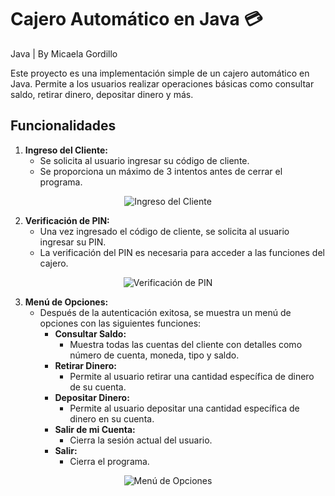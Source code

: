 # Cajero Automático en Java 💳

Java | By Micaela Gordillo

Este proyecto es una implementación simple de un cajero automático en Java. Permite a los usuarios realizar operaciones básicas como consultar saldo, retirar dinero, depositar dinero y más.

## Funcionalidades
1. **Ingreso del Cliente:**
   - Se solicita al usuario ingresar su código de cliente.
   - Se proporciona un máximo de 3 intentos antes de cerrar el programa.

<p align="center">
  <img src="https://github.com/MicaelaGordillo/estructura-cajero/assets/88464906/3e84a105-07d7-4214-ac24-806e4dc5f3f5" alt="Ingreso del Cliente">
</p>

2. **Verificación de PIN:**
   - Una vez ingresado el código de cliente, se solicita al usuario ingresar su PIN.
   - La verificación del PIN es necesaria para acceder a las funciones del cajero.
  
<p align="center">
  <img src="https://github.com/MicaelaGordillo/estructura-cajero/assets/88464906/7386e8fe-0db2-4aba-b774-01112de422d2" alt="Verificación de PIN">
</p>

3. **Menú de Opciones:**
   - Después de la autenticación exitosa, se muestra un menú de opciones con las siguientes funciones:
     - **Consultar Saldo:**
       - Muestra todas las cuentas del cliente con detalles como número de cuenta, moneda, tipo y saldo.
     - **Retirar Dinero:**
       - Permite al usuario retirar una cantidad específica de dinero de su cuenta.
     - **Depositar Dinero:**
       - Permite al usuario depositar una cantidad específica de dinero en su cuenta.
     - **Salir de mi Cuenta:**
       - Cierra la sesión actual del usuario.
     - **Salir:**
       - Cierra el programa.

<p align="center">
  <img src="https://github.com/MicaelaGordillo/estructura-cajero/assets/88464906/4239acb2-7bd3-4313-b6f3-4317f8fff4b1" alt="Menú de Opciones">
</p>
